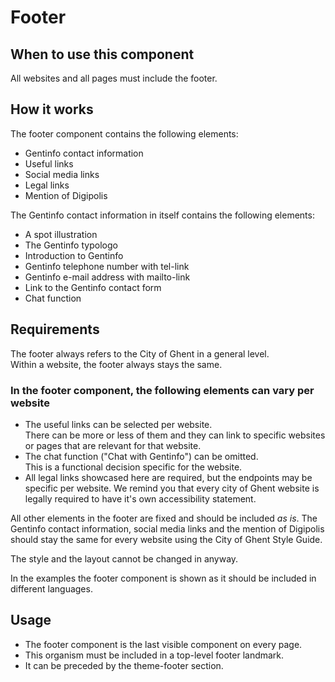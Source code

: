 # Footer

## When to use this component

All websites and all pages must include the footer.

## How it works

The footer component contains the following elements:

* Gentinfo contact information
* Useful links
* Social media links
* Legal links
* Mention of Digipolis

The Gentinfo contact information in itself contains the following elements:

* A spot illustration
* The Gentinfo typologo
* Introduction to Gentinfo
* Gentinfo telephone number with tel-link
* Gentinfo e-mail address with mailto-link
* Link to the Gentinfo contact form
* Chat function

## Requirements

The footer always refers to the City of Ghent in a general level.  
Within a website, the footer always stays the same.

### In the footer component, the following elements can vary per website

* The useful links can be selected per website.  
  There can be more or less of them and they can link to specific websites or pages that are relevant for that website.
* The chat function ("Chat with Gentinfo") can be omitted.  
  This is a functional decision specific for the website.
* All legal links showcased here are required, but the endpoints may be specific per website.
  We remind you that every city of Ghent website is legally required to have it's own accessibility statement.

All other elements in the footer are fixed and should be included *as is*.
The Gentinfo contact information, social media links and the mention of Digipolis
should stay the same for every website using the City of Ghent Style Guide.

The style and the layout cannot be changed in anyway.

In the examples the footer component is shown as it should be included in different languages.

## Usage

* The footer component is the last visible component on every page.
* This organism must be included in a top-level footer landmark.
* It can be preceded by the theme-footer section.
